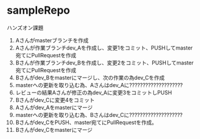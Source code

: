 # sampleRepo
ハンズオン課題

1. Aさんがmasterブランチを作成
2. Aさんが作業ブランチdev_Aを作成し、変更1をコミット、PUSHしてmaster宛てにPullRequestを作成
3. Bさんが作業ブランチdev_Bを作成し、変更2をコミット、PUSHしてmaster宛てにPullRequestを作成
4. Bさんがdev_Bをmasterにマージし、次の作業の為dev_Cを作成
5. masterへの更新を取り込む為、Aさんはdev_Aに????????????????????
6. レビューの結果Aさんが修正の為dev_Aに変更3をコミットしPUSH
7. Bさんがdev_Cに変更4をコミット
8. Aさんがdev_Aをmasterにマージ
9. masterへの更新を取り込む為、Bさんはdev_Cに????????????????????
10. Bさんがdev_CをPUSH、master宛てにPullRequestを作成。
11. Bさんがdev_Cをmasterにマージ
